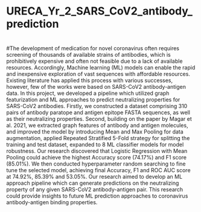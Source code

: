 # URECA_Yr_2_SARS_CoV2_antibody_prediction
#

#The development of medication for novel coronavirus often requires screening of thousands of available strains of antibodies, which is prohibitively expensive and often not feasible due to a lack of available resources. Accordingly, Machine learning (ML) models can enable the rapid and inexpensive exploration of vast sequences with affordable resources. Existing literature has applied this process with various successes, however, few of the works were based on SARS-CoV2 antibody-antigen data. In this project, we developed a pipeline which utilized graph featurization and ML approaches to predict neutralizing properties for SARS-CoV2 antibodies. Firstly, we constructed a dataset comprising 310 pairs of antibody paratope and antigen epitope FASTA sequences, as well as their neutralizing properties. Second, building on the paper by Magar et al. 2021, we extracted graph features of antibody and antigen molecules, and improved the model by introducing Mean and Max Pooling for data augmentation, applied Repeated Stratified 5-Fold strategy for splitting the training and test dataset, expanded to 8 ML classifier models for model robustness. Our research discovered that Logistic Regression with Mean Pooling could achieve the highest Accuracy score (74.17%) and F1 score (85.01%). We then conducted hyperparameter random searching to fine tune the selected model, achieving final Accuracy, F1 and ROC AUC score at 74.92%, 85.39% and 53.05%. Our research aimed to develop an ML approach pipeline which can generate predictions on the neutralizing property of any given SARS-CoV2 antibody-antigen pair. This research could provide insights to future ML prediction approaches to coronavirus antibody-antigen binding properties.
